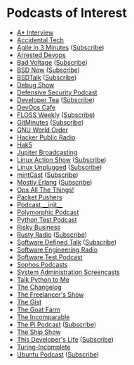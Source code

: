 # Podcasts of Interest

* [A* Interview](https://www.youtube.com/channel/UCUam0uJ8-I8W1DPgogzQX1Q/videos)
* [Accidental Tech](http://atp.fm/)
* [Agile in 3 Minutes](http://agilein3minutes.com/) ([Subscribe](http://agilein3minut.es/archive/index.rss))
* [Arrested Devops](http://www.arresteddevops.com/)
* [Bad Voltage](http://www.badvoltage.org/) ([Subscribe](http://www.badvoltage.org/feed/ogg/))
* [BSD Now](http://www.bsdnow.tv/) ([Subscribe](http://feeds.feedburner.com/BsdNowOgg))
* [BSDTalk](http://bsdtalk.blogspot.com/) ([Subscribe](http://feeds.feedburner.com/Bsdtalk))
* [Debug Show](http://feeds.feedburner.com/debugshow)
* [Defensive Security Podcast](https://www.defensivesecurity.org/)
* [Developer Tea](https://www.developertea.com/) ([Subscribe](http://feeds.feedburner.com/developertea))
* [DevOps Cafe](http://devopscafe.org/)
* [FLOSS Weekly](https://twit.tv/shows/floss-weekly/) ([Subscribe](http://feeds.twit.tv/floss.xml))
* [GitMinutes](http://www.gitminutes.com/) ([Subscribe](http://feeds.gitminutes.com/gitminutes-podcast))
* [GNU World Order](http://gnuworldorder.info/)
* [Hacker Public Radio](http://hackerpublicradio.org/)
* [Hak5](http://hak5.org/)
* [Jupiter Broadcasting](http://www.jupiterbroadcasting.com/)
* [Linux Action Show](http://www.jupiterbroadcasting.com/show/linuxactionshow/) ([Subscribe](http://feeds2.feedburner.com/TheLinuxActionShowOGG))
* [Linux Unplugged](http://www.jupiterbroadcasting.com/show/linuxun/) ([Subscribe](http://feeds.feedburner.com/linuxunogg))
* [mintCast](http://mintcast.org/) ([Subscribe](http://mintcast.org/category/ogg/feed))
* [Mostly Erlang](http://mostlyerlang.com/) ([Subscribe](http://feeds.feedburner.com/MostlyErlangPodcast))
* [Ops All The Things!](https://www.opsallthethings.com/)
* [Packet Pushers](http://packetpushers.net/)
* [Podcast.\_\_init\_\_](http://podcastinit.com/)
* [Polymorphic Podcast](http://polymorphicpodcast.com/)
* [Python Test Podcast](http://pythontesting.net/test-podcast/)
* [Risky Business](http://risky.biz/)
* [Rusty Radio](http://rustyrad.io/) ([Subscribe](http://rustyrad.io/feed/podcast))
* [Software Defined Talk](http://cote.io/?tag=SDT) ([Subscribe](http://feeds.feedburner.com/SoftwareDefinedTalk))
* [Software Engineering Radio](http://www.se-radio.net/)
* [Software Test Podcast](http://blog.softwaretestpodcast.com/)
* [Sophos Podcasts](http://www.sophos.com/en-us/company/podcasts.aspx)
* [System Administration Screencasts](https://sysadmincasts.com/)
* [Talk Python to Me](http://www.talkpythontome.com/)
* [The Changelog](https://thechangelog.com/podcast/)
* [The Freelancer's Show](http://www.freelancersshow.com/)
* [The Gist](http://www.slate.com/articles/podcasts/gist.html)
* [The Goat Farm](http://goatcan.do/)
* [The Incomparable](https://www.theincomparable.com/theincomparable/)
* [The Pi Podcast](http://thepipodcast.com/) ([Subscribe](http://feeds.feedburner.com/thepipodcast))
* [The Ship Show](http://theshipshow.com/)
* [This Developer's Life](http://thisdeveloperslife.com/) ([Subscribe](http://feeds.feedburner.com/thisdeveloperslife))
* [Turing-Incomplete](http://turing.cool/)
* [Ubuntu Podcast](http://ubuntupodcast.org/) ([Subscribe](http://feed.ubuntupodcast.org/ogg))
